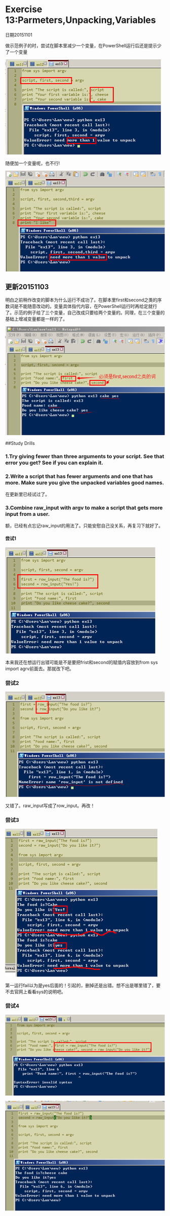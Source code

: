 # Exercise 13:Parmeters,Unpacking,Variables

日期20151101

做示范例子的时，尝试在脚本里减少一个变量，在PowerShell运行后还是提示少了一个变量

![](ex131.png)

随便加一个变量呢，也不行!

![](ex132.png)

## 更新20151103

明白之前稍作改变的脚本为什么运行不成功了。在脚本里first和second之类的序数词是不能随意改动的。变量具体指代内容，在PowerShell运行时再给定就行了。示范的例子给了三个变量，自己改成只要给两个变量的。同理，在三个变量的基础上增减变量都是一样的了。

![](ex133.png)

##Study Drills

### 1.Try giving fewer than three arguments to your script. See that error you get? See if you can explain it.

### 2.Write a script that has fewer arguments and one that has more. Make sure you give the unpacked variables good names.

在更新里已经试过了。

### 3.Combine raw_input with argv to make a script that gets more input from a user.

额，已经有点忘记raw_input的用法了。只能安慰自己没关系，再复习下就好了。

#### 尝试1
![](ex134.png)

本来我还在想运行出错可能是不是要把frist和second的赋值内容放到from sys import agrv前面去。那就改下吧。


### 尝试2
![](ex137.png)

又错了。raw_input写成了row_input。再改！

### 尝试3
![](ex138.png)

第一运行fail以为是yes后面的！引起的，删掉还是出错。想不出是哪里错了，要不去官网上看看sys的说明吧。

### 尝试4
![](ex139.png)


![](ex135.png)


